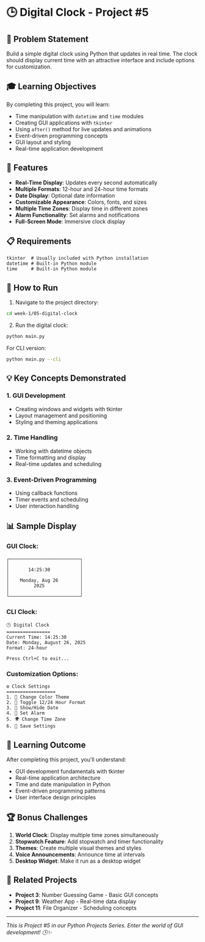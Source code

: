 # 🕒 Digital Clock - Project #5

## 🎯 Problem Statement

Build a simple digital clock using Python that updates in real time. The clock should display current time with an attractive interface and include options for customization.

## 🎓 Learning Objectives

By completing this project, you will learn:
- Time manipulation with `datetime` and `time` modules
- Creating GUI applications with `tkinter`
- Using `after()` method for live updates and animations
- Event-driven programming concepts
- GUI layout and styling
- Real-time application development

## 🔧 Features

- **Real-Time Display**: Updates every second automatically
- **Multiple Formats**: 12-hour and 24-hour time formats
- **Date Display**: Optional date information
- **Customizable Appearance**: Colors, fonts, and sizes
- **Multiple Time Zones**: Display time in different zones
- **Alarm Functionality**: Set alarms and notifications
- **Full-Screen Mode**: Immersive clock display

## 📋 Requirements

```
tkinter  # Usually included with Python installation
datetime # Built-in Python module
time     # Built-in Python module
```

## 🚀 How to Run

1. Navigate to the project directory:
```bash
cd week-1/05-digital-clock
```

2. Run the digital clock:
```bash
python main.py
```

For CLI version:
```bash
python main.py --cli
```

## 💡 Key Concepts Demonstrated

### 1. GUI Development
- Creating windows and widgets with tkinter
- Layout management and positioning
- Styling and theming applications

### 2. Time Handling
- Working with datetime objects
- Time formatting and display
- Real-time updates and scheduling

### 3. Event-Driven Programming
- Using callback functions
- Timer events and scheduling
- User interaction handling

## 📊 Sample Display

### GUI Clock:
```
┌──────────────────────────┐
│                          │
│       14:25:30           │
│                          │
│    Monday, Aug 26        │
│         2025             │
│                          │
└──────────────────────────┘
```

### CLI Clock:
```
🕒 Digital Clock
================
Current Time: 14:25:30
Date: Monday, August 26, 2025
Format: 24-hour

Press Ctrl+C to exit...
```

### Customization Options:
```
⚙️ Clock Settings
==================
1. 🎨 Change Color Theme
2. 📱 Toggle 12/24 Hour Format  
3. 📅 Show/Hide Date
4. 🔔 Set Alarm
5. 🌍 Change Time Zone
6. 💾 Save Settings
```

## 🎯 Learning Outcome

After completing this project, you'll understand:
- GUI development fundamentals with tkinter
- Real-time application architecture
- Time and date manipulation in Python
- Event-driven programming patterns
- User interface design principles

## 🏆 Bonus Challenges

1. **World Clock**: Display multiple time zones simultaneously
2. **Stopwatch Feature**: Add stopwatch and timer functionality
3. **Themes**: Create multiple visual themes and styles
4. **Voice Announcements**: Announce time at intervals
5. **Desktop Widget**: Make it run as a desktop widget

## 🔗 Related Projects

- **Project 3**: Number Guessing Game - Basic GUI concepts
- **Project 9**: Weather App - Real-time data display
- **Project 11**: File Organizer - Scheduling concepts

---

*This is Project #5 in our Python Projects Series. Enter the world of GUI development! 🕒✨*
